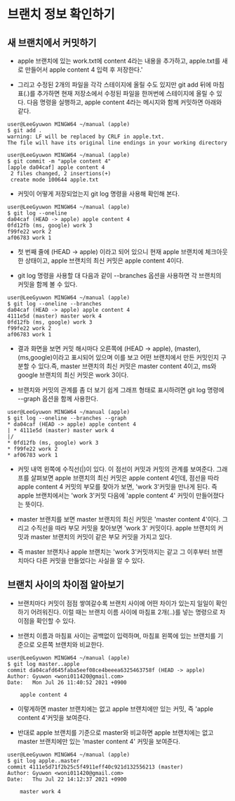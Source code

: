 # 브랜치 정보 확인하기

## 새 브랜치에서 커밋하기

* apple 브랜치에 있는 work.txt에 content 4라는 내용을 추가하고, apple.txt를 새로 만들어서 apple content 4 입력 후 저장한다.'

* 그리고 수정된 2개의 파일을 각각 스테이지에 올릴 수도 있지만 git add 뒤에 마침표(.)를 추가하면 현재 저장소에서 수정된 파일을 한꺼번에 스테이지에 올릴 수 있다. 다음 명령을 실행하고, apple content 4라는 메시지와 함께 커밋하면 아래와 같다.

```
user@LeeGyuwon MINGW64 ~/manual (apple)
$ git add .
warning: LF will be replaced by CRLF in apple.txt.
The file will have its original line endings in your working directory

user@LeeGyuwon MINGW64 ~/manual (apple)
$ git commit -m "apple content 4"
[apple da04caf] apple content 4
 2 files changed, 2 insertions(+)
 create mode 100644 apple.txt

```

* 커밋이 어떻게 저장되었는지 git log 명령을 사용해 확인해 본다.

```
user@LeeGyuwon MINGW64 ~/manual (apple)
$ git log --oneline
da04caf (HEAD -> apple) apple content 4
0fd12fb (ms, google) work 3
f99fe22 work 2
af06783 work 1

```

* 첫 번째 줄에 (HEAD -> apple) 이라고 되어 있으니 현재 apple 브랜치에 체크아웃한 상태이고, apple 브랜치의 최신 커밋은 apple content 4이다.

* git log 명령을 사용할 대 다음과 같이 --branches 옵션을 사용하면 각 브랜치의 커밋을 함께 볼 수 있다.

```
user@LeeGyuwon MINGW64 ~/manual (apple)
$ git log --oneline --branches
da04caf (HEAD -> apple) apple content 4
4111e5d (master) master work 4
0fd12fb (ms, google) work 3
f99fe22 work 2
af06783 work 1

```

* 결과 화면을 보면 커밋 해시마다 오른쪽에 (HEAD -> apple), (master), (ms,google)이라고 표시되어 있으며 이를 보고 어떤 브랜치에서 만든 커밋인지 구분할 수 있다.즉, master 브랜치의 최신 커밋은 master content 4이고, ms와 google 브랜치의 최신 커밋은 work 3이다.

* 브랜치와 커밋의 관계를 좀 더 보기 쉽게 그래프 형태로 표시하려면 git log 명령에 --graph 옵션을 함께 사용한다.

```
user@LeeGyuwon MINGW64 ~/manual (apple)
$ git log --oneline --branches --graph
* da04caf (HEAD -> apple) apple content 4
| * 4111e5d (master) master work 4
|/
* 0fd12fb (ms, google) work 3
* f99fe22 work 2
* af06783 work 1

```

* 커밋 내역 왼쪽에 수직선(|)이 있다. 이 점선이 커밋과 커밋의 관계를 보여준다. 그래프를 살펴보면 apple 브랜치의 최신 커밋은 apple content 4인데, 점선을 따라 apple content 4 커밋의 부모를 찾아가 보면, 'work 3'커밋을 만나게 된다. 즉 apple 브랜치에서는 'work 3'커밋 다음에 'apple content 4' 커밋이 만들어졌다는 뜻이다.

* master 브랜치를 보면 master 브랜치의 최신 커밋은 'master content 4'이다. 그리고 수직선을 따라 부모 커밋을 찾아보면 'work 3' 커밋이다. apple  브랜치의 커밋과 master 브랜치의 커밋이 같은 부모 커밋을 가지고 있다.

* 즉 master 브랜치나 apple 브랜치는 'work 3'커밋까지는 같고 그 이후부터 브랜치마다 다른 커밋을 만들었다는 사실을 알 수 있다.

## 브랜치 사이의 차이점 알아보기

* 브랜치마다 커밋이 점점 쌓여갈수록 브랜치 사이에 어떤 차이가 있는지 일일이 확인하기 어려워진다. 이럴 때는 브랜치 이름 사이에 마침표 2개(..)를 넣는 명령으로 차이점을 확인할 수 있다.

* 브랜치 이름과 마침표 사이는 공백없이 입력하며, 마침표 왼쪽에 있는 브랜치를 기준으로 오른쪽 브랜치와 비교한다.

```
user@LeeGyuwon MINGW64 ~/manual (apple)
$ git log master..apple
commit da04cafd645faba5eef08ce4beeea6325463758f (HEAD -> apple)
Author: Gyuwon <woni011420@gmail.com>
Date:   Mon Jul 26 11:40:52 2021 +0900

    apple content 4

```

* 이렇게하면 master 브랜치에는 없고 apple 브랜치에만 있는 커밋, 즉 'apple content 4'커밋을 보여준다.

* 반대로 apple 브랜치를 기준으로 master와 비교하면 apple 브랜치에는 없고 master 브랜치에만 있는 'master content 4' 커밋을 보여준다.

```
user@LeeGyuwon MINGW64 ~/manual (apple)
$ git log apple..master
commit 4111e5d71f2b25c5f4911eff40c921d132556213 (master)
Author: Gyuwon <woni011420@gmail.com>
Date:   Thu Jul 22 14:12:37 2021 +0900

    master work 4

```
